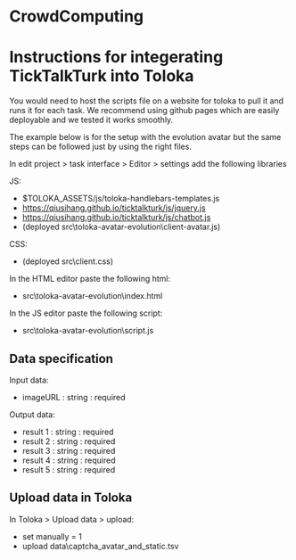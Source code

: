 # CrowdComputing

# Instructions for integerating TickTalkTurk into Toloka

You would need to host the scripts file on a website for toloka to pull it and runs it for each task. 
We recommend using github pages which are easily deployable and we tested it works smoothly.

The example below is for the setup with the evolution avatar but the same steps can be followed just by using the right files.

In edit project > task interface > Editor > settings add the following libraries

JS:
- $TOLOKA_ASSETS/js/toloka-handlebars-templates.js
- https://qiusihang.github.io/ticktalkturk/js/jquery.js
- https://qiusihang.github.io/ticktalkturk/js/chatbot.js
- (deployed src\toloka-avatar-evolution\client-avatar.js)

CSS:
- (deployed src\client.css)

In the HTML editor paste the following html:
- src\toloka-avatar-evolution\index.html

In the JS editor paste the following script:
- src\toloka-avatar-evolution\script.js

## Data specification
Input data:
- imageURL : string : required

Output data:
- result 1 : string : required 
- result 2 : string : required 
- result 3 : string : required 
- result 4 : string : required 
- result 5 : string : required 

## Upload data in Toloka
In Toloka > Upload data > upload:
- set manually = 1
- upload data\captcha_avatar_and_static.tsv